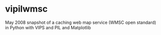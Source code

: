 # vipilwmsc
May 2008 snapshot of a caching web map service (WMSC open standard) in Python with VIPS and PIL and Matplotlib 
